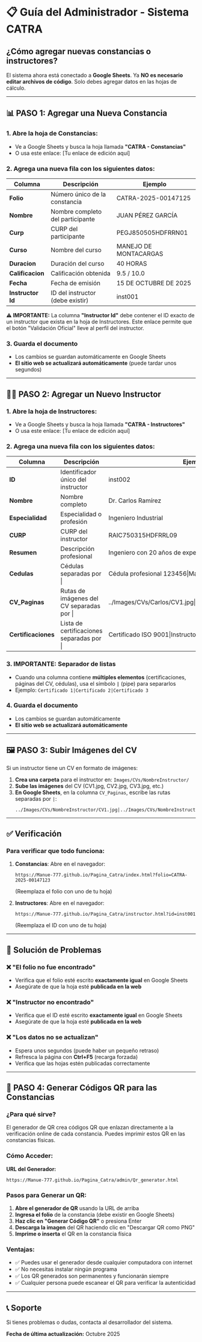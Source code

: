# 📋 Guía del Administrador - Sistema CATRA

## ¿Cómo agregar nuevas constancias o instructores?

El sistema ahora está conectado a **Google Sheets**. Ya **NO es necesario editar archivos de código**. Solo debes agregar datos en las hojas de cálculo.

---

## 📊 PASO 1: Agregar una Nueva Constancia

### 1. Abre la hoja de Constancias:
- Ve a Google Sheets y busca la hoja llamada **"CATRA - Constancias"**
- O usa este enlace: [Tu enlace de edición aquí]

### 2. Agrega una nueva fila con los siguientes datos:

| Columna | Descripción | Ejemplo |
|---------|-------------|---------|
| **Folio** | Número único de la constancia | CATRA-2025-00147125 |
| **Nombre** | Nombre completo del participante | JUAN PÉREZ GARCÍA |
| **Curp** | CURP del participante | PEGJ850505HDFRRN01 |
| **Curso** | Nombre del curso | MANEJO DE MONTACARGAS |
| **Duracion** | Duración del curso | 40 HORAS |
| **Calificacion** | Calificación obtenida | 9.5 / 10.0 |
| **Fecha** | Fecha de emisión | 15 DE OCTUBRE DE 2025 |
| **Instructor Id** | ID del instructor (debe existir) | inst001 |

**⚠️ IMPORTANTE:** La columna **"Instructor Id"** debe contener el ID exacto de un instructor que exista en la hoja de Instructores. Este enlace permite que el botón "Validación Oficial" lleve al perfil del instructor.

### 3. Guarda el documento
- Los cambios se guardan automáticamente en Google Sheets
- **El sitio web se actualizará automáticamente** (puede tardar unos segundos)

---

## 👨‍🏫 PASO 2: Agregar un Nuevo Instructor

### 1. Abre la hoja de Instructores:
- Ve a Google Sheets y busca la hoja llamada **"CATRA - Instructores"**
- O usa este enlace: [Tu enlace de edición aquí]

### 2. Agrega una nueva fila con los siguientes datos:

| Columna | Descripción | Ejemplo |
|---------|-------------|---------|
| **ID** | Identificador único del instructor | inst002 |
| **Nombre** | Nombre completo | Dr. Carlos Ramírez |
| **Especialidad** | Especialidad o profesión | Ingeniero Industrial |
| **CURP** | CURP del instructor | RAIC750315HDFRRL09 |
| **Resumen** | Descripción profesional | Ingeniero con 20 años de experiencia... |
| **Cedulas** | Cédulas separadas por \| | Cédula profesional 123456\|Maestría en Seguridad Industrial |
| **CV_Paginas** | Rutas de imágenes del CV separadas por \| | ../Images/CVs/Carlos/CV1.jpg\|../Images/CVs/Carlos/CV2.jpg |
| **Certificaciones** | Lista de certificaciones separadas por \| | Certificado ISO 9001\|Instructor STPS\|Evaluador CONOCER |

### 3. IMPORTANTE: Separador de listas
- Cuando una columna contiene **múltiples elementos** (certificaciones, páginas del CV, cédulas), usa el símbolo **`|`** (pipe) para separarlos
- Ejemplo: `Certificado 1|Certificado 2|Certificado 3`

### 4. Guarda el documento
- Los cambios se guardan automáticamente
- **El sitio web se actualizará automáticamente**

---

## 🖼️ PASO 3: Subir Imágenes del CV

Si un instructor tiene un CV en formato de imágenes:

1. **Crea una carpeta** para el instructor en: `Images/CVs/NombreInstructor/`
2. **Sube las imágenes** del CV (CV1.jpg, CV2.jpg, CV3.jpg, etc.)
3. **En Google Sheets**, en la columna `CV_Paginas`, escribe las rutas separadas por `|`:
   ```
   ../Images/CVs/NombreInstructor/CV1.jpg|../Images/CVs/NombreInstructor/CV2.jpg|../Images/CVs/NombreInstructor/CV3.jpg
   ```

---

## ✅ Verificación

### Para verificar que todo funciona:

1. **Constancias**: Abre en el navegador:
   ```
   https://Manue-777.github.io/Pagina_Catra/index.html?folio=CATRA-2025-00147123
   ```
   (Reemplaza el folio con uno de tu hoja)

2. **Instructores**: Abre en el navegador:
   ```
   https://Manue-777.github.io/Pagina_Catra/instructor.html?id=inst001
   ```
   (Reemplaza el ID con uno de tu hoja)

---

## 🚨 Solución de Problemas

### ❌ "El folio no fue encontrado"
- Verifica que el folio esté escrito **exactamente igual** en Google Sheets
- Asegúrate de que la hoja esté **publicada en la web**

### ❌ "Instructor no encontrado"
- Verifica que el ID esté escrito **exactamente igual** en Google Sheets
- Asegúrate de que la hoja esté **publicada en la web**

### ❌ "Los datos no se actualizan"
- Espera unos segundos (puede haber un pequeño retraso)
- Refresca la página con **Ctrl+F5** (recarga forzada)
- Verifica que las hojas estén publicadas correctamente

---

## 🎯 PASO 4: Generar Códigos QR para las Constancias

### ¿Para qué sirve?
El generador de QR crea códigos QR que enlazan directamente a la verificación online de cada constancia. Puedes imprimir estos QR en las constancias físicas.

### Cómo Acceder:
**URL del Generador:**
```
https://Manue-777.github.io/Pagina_Catra/admin/Qr_generator.html
```

### Pasos para Generar un QR:

1. **Abre el generador de QR** usando la URL de arriba
2. **Ingresa el folio** de la constancia (debe existir en Google Sheets)
3. **Haz clic en "Generar Código QR"** o presiona Enter
4. **Descarga la imagen** del QR haciendo clic en "Descargar QR como PNG"
5. **Imprime o inserta** el QR en la constancia física

### Ventajas:
- ✅ Puedes usar el generador desde cualquier computadora con internet
- ✅ No necesitas instalar ningún programa
- ✅ Los QR generados son permanentes y funcionarán siempre
- ✅ Cualquier persona puede escanear el QR para verificar la autenticidad

---

## 📞 Soporte

Si tienes problemas o dudas, contacta al desarrollador del sistema.

**Fecha de última actualización:** Octubre 2025
